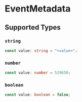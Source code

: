 # EventMetadata


## Supported Types

### `string`

```typescript
const value: string = "<value>";
```

### `number`

```typescript
const value: number = 529650;
```

### `boolean`

```typescript
const value: boolean = false;
```

